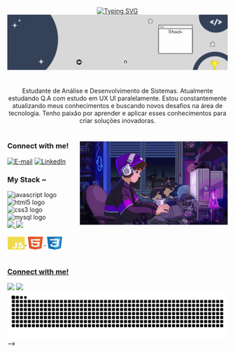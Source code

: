 <div align="center">
<a href="https://git.io/typing-svg"><img src="https://readme-typing-svg.demolab.com?font=Fira+Code&pause=1000&color=000000&width=435&lines=Bem+vindo+ao+meu+perfil+!!+%3AP" alt="Typing SVG" /></a>
</div>

<img align="center" alt="" src="./src/header.gif">

#

<p align="center">Estudante de Análise e Desenvolvimento de Sistemas. Atualmente estudando Q.A com estudo em UX UI paralelamente.
Estou constantemente atualizando meus conhecimentos e buscando novos desafios na área de tecnologia. Tenho paixão por aprender e aplicar esses conhecimentos para criar soluções inovadoras.
  
#

<img align="right" alt="" height="190px" src="./src/study.gif">

<h3 align="left">Connect with me!</h3>

[![E-mail](https://img.shields.io/badge/-Email-000?style=for-the-badge&logo=microsoft-outlook&logoColor=FF00F6&color:FFF)](mailto:richardmarques.exe@gmail.com)
[![LinkedIn](https://img.shields.io/badge/-LinkedIn-000?style=for-the-badge&logo=linkedin&logoColor=FF00F6&color:FFF)](https://www.linkedin.com/in/richard-marques-ab5b6424b/)

<h3 align="left">My Stack ~</h3>

<div align="left">
  <img src="https://cdn.jsdelivr.net/gh/devicons/devicon/icons/javascript/javascript-plain.svg" height="25" alt="javascript logo"  />
  <img width="8" />
  <img src="https://cdn.jsdelivr.net/gh/devicons/devicon/icons/html5/html5-original.svg" height="25" alt="html5 logo"  />
  <img width="8" />
  <img src="https://cdn.jsdelivr.net/gh/devicons/devicon/icons/css3/css3-original.svg" height="25" alt="css3 logo"  />
  <img width="8" />
  <img src="https://cdn.jsdelivr.net/gh/devicons/devicon/icons/mysql/mysql-original.svg" height="25" alt="mysql logo"  />
  <img width="8" />
</div>


 <div>
   <a href="https://github.com/Richard-Marques">
   <img height="180em" src="https://github-readme-stats.vercel.app/api?username=Richard-Marques&show_icons=true&theme=tokyonight&include_all_commits=true&count_private=true"/>
   <img height="180em" src="https://github-readme-stats.vercel.app/api/top-langs/?username=Richard-Marques&layout=compact&langs_count=6&theme=tokyonight"/>

</div>
<div style="display: inline_block"><br>
  <img align="center" alt="Js" height="30" width="40" src="https://raw.githubusercontent.com/devicons/devicon/master/icons/javascript/javascript-plain.svg">
  <img align="center" alt="HTML" height="30" width="40" src="https://raw.githubusercontent.com/devicons/devicon/master/icons/html5/html5-original.svg">
  <img align="center" alt="CSS" height="30" width="40" src="https://raw.githubusercontent.com/devicons/devicon/master/icons/css3/css3-original.svg">
</div>
 
 <br>
 
<h3 align="left">Connect with me!</h3>
 
<div> 
  <a href = "richarddworks@gmail.com"><img src="https://img.shields.io/badge/-Gmail-%23333?style=for-the-badge&logo=gmail&logoColor=white" target="_blank"></a>
  <a href="https://www.linkedin.com/in/richard-marques-ab5b6424b/" target="_blank"><img src="https://img.shields.io/badge/-LinkedIn-%230077B5?style=for-the-badge&logo=linkedin&logoColor=white" target="_blank"></a> 
 
  <picture align="center">
  <source media="(prefers-color-scheme: dark)" srcset="https://raw.githubusercontent.com/Richard-Marques/Richard-Marques/output/github-contribution-grid-snake-dark.svg">
  <source media="(prefers-color-scheme: light)" srcset="https://raw.githubusercontent.com/Richard-Marques/Richard-Marques/output/github-contribution-grid-snake-dark.svg">
  <img align="center" alt="github contribution grid snake animation" src="https://raw.githubusercontent.com/Richard-Marques/Richard-Marques/output/github-contribution-grid-snake.svg">
</picture>

</div>
-->
